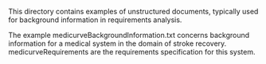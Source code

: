 This directory contains examples of unstructured documents, typically used for background information in requirements analysis. 

The example medicurveBackgroundInformation.txt concerns background information for a medical system in the domain of stroke recovery. medicurveRequirements are the requirements specification for this system.
